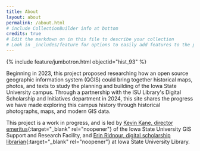 ```yaml
---
title: About
layout: about
permalink: /about.html
# include CollectionBuilder info at bottom
credits: true
# Edit the markdown on in this file to describe your collection
# Look in _includes/feature for options to easily add features to the page
---
```


{% include feature/jumbotron.html objectid="hist_93" %} 

Beginning in 2023, this project proposed researching how an open source geographic information system (QGIS) could bring together historical maps, photos, and texts to study the planning and building of the Iowa State University campus. Through a partnership with the ISU Library's Digital Scholarship and Initiatives department in 2024, this site shares the progress we have made exploring this campus history through historical photographs, maps, and modern GIS data. 

This project is a work in progress, and is led by [Kevin Kane, director emeritus](https://faculty.sites.iastate.edu/kkane/){:target="_blank" rel="noopener"} of the Iowa State University GIS Support and Research Facility, and [Erin Ridnour, digital scholarship librarian](https://www.lib.iastate.edu/people/erin-ridnour){:target="_blank" rel="noopener"} at Iowa State University Library.



